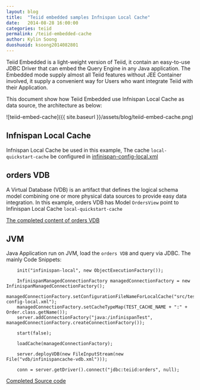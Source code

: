 ```yaml
---
layout: blog
title:  "Teiid embedded samples Infnispan Local Cache"
date:   2014-08-28 16:00:00
categories: teiid
permalink: /teiid-embedded-cache
author: Kylin Soong
duoshuoid: ksoong2014082801
---
```


Teiid Embedded is a light-weight version of Teiid, it contain an easy-to-use JDBC Driver that can embed the Query Engine in any Java application. The Embedded mode supply almost all Teiid features without JEE Container involved, it supply a convenient way for Users who want integrate Teiid with their Application.

This document show how Teiid Embedded use Infnispan Local Cache as data source, the architecture as below:

![teiid-embed-cache]({{ site.baseurl }}/assets/blog/teiid-embed-cache.png)

## Infnispan Local Cache

Infnispan Local Cache be used in this example, The cache `local-quickstart-cache` be configured in [infinispan-config-local.xml](https://github.com/jbosschina/teiid-embedded-samples/blob/master/src/test/resources/infinispan-config-local.xml) 


## orders VDB

A Virtual Database (VDB) is an artifact that defines the logical schema model combining one or more physical data sources to provide easy data integration. In this example, orders VDB has Model `OrdersView` point to Infinispan Local Cache `local-quickstart-cache` 

[The completed content of orders VDB](https://github.com/jbosschina/teiid-embedded-samples/blob/master/vdb/infinispancache-vdb.xml)

## JVM

Java Application run on JVM, load the `orders VDB` and query via JDBC. The mainly Code Snippets:

~~~
	init("infinispan-local", new ObjectExecutionFactory());
		
	InfinispanManagedConnectionFactory managedConnectionFactory = new InfinispanManagedConnectionFactory();
	managedConnectionFactory.setConfigurationFileNameForLocalCache("src/test/resources/infinispan-config-local.xml");
	managedConnectionFactory.setCacheTypeMap(TEST_CACHE_NAME + ":" + Order.class.getName());
	server.addConnectionFactory("java:/infinispanTest", managedConnectionFactory.createConnectionFactory());
		
	start(false);
		
	loadCache(managedConnectionFactory);
		
	server.deployVDB(new FileInputStream(new File("vdb/infinispancache-vdb.xml")));
		
	conn = server.getDriver().connect("jdbc:teiid:orders", null);
~~~

[Completed Source code](https://github.com/jbosschina/teiid-embedded-samples/blob/master/src/test/java/com/teiid/embedded/samples/infinispan/TestInfinispanLocalCache.java)

